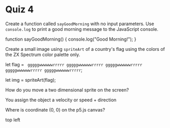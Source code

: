 # Quiz 4

Create a function called `sayGoodMorning` with no input parameters. Use `console.log` to print a good morning message to the JavaScript console.

function sayGoodMorning() {
console.log("Good Morning!");
}

Create a small image using `spriteArt` of a country's flag using the colors of the ZX Spectrum color palette only.

let flag = ` gggggwwwwwwrrrrr gggggwwwwwwrrrrr gggggwwwwwwrrrrr gggggwwwwwwrrrrr gggggwwwwwwrrrrr`;

let img = spriteArt(flag);

How do you move a two dimensional sprite on the screen?

You assign the object a velocity or speed + direction

Where is coordinate (0, 0) on the p5.js canvas?

top left
